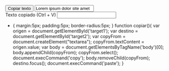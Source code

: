 <button id="boton" onclick="copiar()" value="otra pueba">Copiar texto</button>
<input type="text" value="Lorem ipsum dolor site amet" id="target1" readonly>
<br>
<label>Texto copiado (Ctrl + V)</label>
<input type="text" id="target2">
<br>
* {
  margin:5px;
  padding:5px;
  border-radius:5px;
}
function copiar(){
  var origen = document.getElementById('target1');
  var destino = document.getElementById('target2');
  var copyFrom = document.createElement("textarea");
  copyFrom.textContent = origen.value;
  var body = document.getElementsByTagName('body')[0];
  body.appendChild(copyFrom);
  copyFrom.select();
  document.execCommand('copy');
  body.removeChild(copyFrom);
  destino.focus();
  document.execCommand('paste');
}

